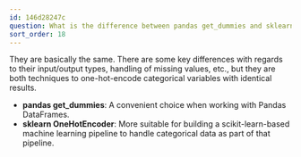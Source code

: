 ```yaml
---
id: 146d28247c
question: What is the difference between pandas get_dummies and sklearn OnehotEncoder?
sort_order: 18
---
```


They are basically the same. There are some key differences with regards to their input/output types, handling of missing values, etc., but they are both techniques to one-hot-encode categorical variables with identical results. 

- **pandas get_dummies**: A convenient choice when working with Pandas DataFrames.
- **sklearn OneHotEncoder**: More suitable for building a scikit-learn-based machine learning pipeline to handle categorical data as part of that pipeline.
